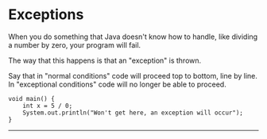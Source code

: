 # Exceptions

When you do something that Java doesn't know how to handle, like
dividing a number by zero, your program will fail.

The way that this happens is that an "exception" is thrown.

Say that in "normal conditions" code will proceed top to bottom, line by line.
In "exceptional conditions" code will no longer be able to proceed.

```java,panics
void main() {
    int x = 5 / 0;
    System.out.println("Won't get here, an exception will occur");
}
```



---

